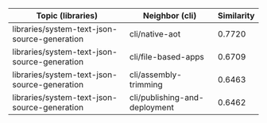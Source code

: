 | Topic (libraries) | Neighbor (cli) | Similarity |
|-------------|-------------------|------------|
| libraries/system-text-json-source-generation | cli/native-aot | 0.7720 |
| libraries/system-text-json-source-generation | cli/file-based-apps | 0.6709 |
| libraries/system-text-json-source-generation | cli/assembly-trimming | 0.6463 |
| libraries/system-text-json-source-generation | cli/publishing-and-deployment | 0.6462 |
